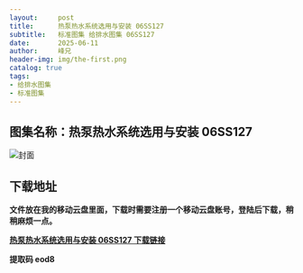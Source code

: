 ```yaml
---
layout:     post
title:      热泵热水系统选用与安装 06SS127
subtitle:   标准图集 给排水图集 06SS127
date:       2025-06-11
author:     峰兄
header-img: img/the-first.png
catalog: true
tags:
- 给排水图集
- 标准图集
---
```

## 图集名称：热泵热水系统选用与安装 06SS127
![封面](https://pic1.imgdb.cn/item/6849650258cb8da5c8452e48.jpg)


## 下载地址 ##
**文件放在我的移动云盘里面，下载时需要注册一个移动云盘账号，登陆后下载，稍稍麻烦一点。**  
  
[**热泵热水系统选用与安装 06SS127 下载链接**](https://caiyun.139.com/w/i/2nQQSgEhpxzmu)


**提取码 eod8**

